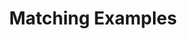 ---
  id: "1905"
  fieldLayoutId: "89"
  uid: "7bbeb989-5f31-4ae5-96cc-4a92f0015058"
  enabled: "1"
  archived: "0"
  dateCreated: "2018-04-19 20:48:55"
  dateUpdated: "2019-01-28 02:47:24"
  siteSettingsId: "1905"
  slug: "matching-examples"
  siteId: "1"
  uri: "patterns/web/entry/matching-examples"
  enabledForSite: "1"
  sectionId: "2"
  typeId: "2"
  authorId: "1"
  postdateCreated: "2018-04-19 20:48:00"
  expirydateCreated: null
  contentId: "1905"
  title: "Matching Examples"
  field_allColorsComputed: null
  field_allColorsComputedIllustration: null
  field_allColorsComputedThumbnail: null
  field_appDescription: null
  field_appDescriptionSentiment: null
  field_audio: "0"
  field_authorFaq: null
  field_bgThumbPosition: "left center"
  field_body: null
  field_captureSize: null
  field_categoriesRaw: "reducing friction,\nreducing cognitive load,\nfoolproofing"
  field_categoryInPlainText: null
  field_coldThumbTransform: null
  field_colorPalette: null
  field_contributorName: null
  field_contributorUrl: null
  field_coverColor: null
  field_dominantColor: null
  field_externalContributor: "0"
  field_fetchWebsiteData: null
  field_fullName: null
  field_gfycatSource: null
  field_gif: "0"
  field_gumletUrl: null
  field_gumletUrlNoPreParse: null
  field_howHelps: "<p><strong>Reducing Friction, Reducing Cognitive Load and Ease of Use.</strong></p>\n<p>Products that serve technical audiences like software developers are far from being ideally usable. Most products for this audience rely heavily on the expectation that the final users have specific knowledge that can fill the gaps in those experiences.</p>\n<p>Unfortunately, this is far from true, and many products fail to address this issue. </p>\n<p>By providing snippets that match the actual names of resources instead of placeholder examples, Fortrabbit allows users to have a less confusing experience with their documentation as well as reducing the technical complexity of their product.</p>\n<p>This type of solution helps to reduce the very high friction that is very common with technical products like Fortrabbit.</p>"
  field_howWorks: "<p>Fortrabbit is a managed cloud application service that allows small developers and startups to host PHP applications without the hassle of other more complex or not managed hosting services.</p>\n<p>Since Fortrabbit is a very technical service with the goal of making specific parts of developing cloud application and websites more straightforward, one key component of their approach is to provide low friction methods to interact with their service.</p>\n<p>To achieve this, Fortrabbit provides easy to read and concise documentation that teaches their customers how to do things like deploying, connecting to their servers via SSH and changing configurations.</p>\n<p>When Fortrabbit customers access the documentation while logged in, all the examples in the documentation match the name of the app and resources of that account. </p>\n<p>If a user has more than one app under the account, the documentation has a dropdown control to change the matching examples to the desired app.</p>\n<p>Users can expect that any example snippet copied from the documentation will run without problems since they exactly match the resource names provided by Fortrabbit.</p>"
  field_iconColors: null
  field_iconComputedColors: null
  field_illustrationSource: null
  field_imagePathRaw: "https://s3-us-west-2.amazonaws.com/waveguideio/captures/waves/fortrabbit-matching-example.png"
  field_imageTextOcr: null
  field_depthArticleBody: null
  field_lpSentimentScore: null
  field_lpUrl: null
  field_mediaEmbed: "<figure><img src=\"{asset:2077:url||https://s3-us-west-2.amazonaws.com/waveguideio/captures/waves/fortrabbit-matching-example.png}\" alt=\"\" /></figure>"
  field_mobileId: null
  field_mobileShotSrc: null
  field_newsObject: null
  field_pageFetchJsonString: null
  field_patternSrc: "Fortrabbit"
  field_platformRaw: "Web"
  field_qualityDescription: null
  field_rawResponse: null
  field_readingDuration: null
  field_readingDurationSeconds: null
  field_readingEaseLevel: null
  field_readingEaseScore: null
  field_references: null
  field_screenshotColors: null
  field_screenshotComputedColors: null
  field_sourceFromArchive: null
  field_strategyDescription: null
  field_thumbColors: null
  field_thumbVideoUrl: null
  field_webDescription: null
  field_webTitle: null
  field_what: "<p>This is a solution found in the Fortrabbit service documentation. When a customer needs to reference a specific terminal command or code example from Fortrabbit's documentation, their documentation matches those commands and samples with the exact resource names in the customer's account. This behavior facilitates copy and pasting snippets from the documentation.</p>"
  root: null
  lft: null
  rgt: null
  level: null
  structureId: null
  layout: layouts/post.njk
---